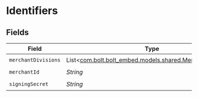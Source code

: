 # Identifiers


## Fields

| Field                                                                                                 | Type                                                                                                  | Required                                                                                              | Description                                                                                           | Example                                                                                               |
| ----------------------------------------------------------------------------------------------------- | ----------------------------------------------------------------------------------------------------- | ----------------------------------------------------------------------------------------------------- | ----------------------------------------------------------------------------------------------------- | ----------------------------------------------------------------------------------------------------- |
| `merchantDivisions`                                                                                   | List<[com.bolt.bolt_embed.models.shared.MerchantDivisions](../../models/shared/MerchantDivisions.md)> | :heavy_check_mark:                                                                                    | N/A                                                                                                   |                                                                                                       |
| `merchantId`                                                                                          | *String*                                                                                              | :heavy_check_mark:                                                                                    | N/A                                                                                                   | 8fd9diIy59sj                                                                                          |
| `signingSecret`                                                                                       | *String*                                                                                              | :heavy_check_mark:                                                                                    | N/A                                                                                                   | xf833434fg2cffos92632aa6e1e4fc627a9385045gdj937fg2a127gi93cgos873                                     |